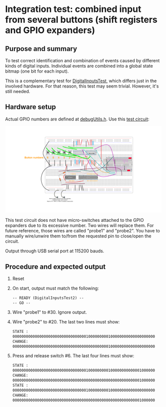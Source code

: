 # Integration test: combined input from several buttons (shift registers and GPIO expanders)

## Purpose and summary

To test correct identification and combination of events caused by different kinds of digital inputs.
Individual events are combined into a global state bitmap (one bit for each input).

This is a complementary test for [DigitalInputsTest](../DigitalInputsTest/README.md), which differs
just in the involved hardware. For that reason, this test may seem trivial. However, it's still needed.

## Hardware setup

Actual GPIO numbers are defined at [debugUtils.h](./debugUtils.h).
Use this [test circuit](../../Protoboards/ESP32-WROOM-DevKitC-2.diy):

![Test circuit image](../../Protoboards/ProtoBoard-ESP32-Dekvit-C-2.png)

This test circuit does not have micro-switches attached to the GPIO expanders due to its excessive number.
Two wires will replace them. For future reference, those wires are called "probe1" and "probe2".
You have to manually wire/unwire them to/from the requested pin to close/open the circuit.

Output through USB serial port at 115200 bauds.

## Procedure and expected output

1. Reset
2. On start, output must match the following:

   ```text
   -- READY (DigitalInputsTest2) --
   -- GO --
   ```

3. Wire "probe1" to #30. Ignore output.
4. Wire "probe2" to #20. The last two lines must show:

   ```text
   STATE : 0000000000000000000000000000000001000000000100000000000000000000
   CHANGE: 0000000000000000000000000000000000000000000100000000000000000000
   ```

5. Press and release switch #6. The last four lines must show:

   ```text
   STATE : 0000000000000000000000000000000001000000000100000000000001000000
   CHANGE: 0000000000000000000000000000000000000000000000000000000001000000
   STATE : 0000000000000000000000000000000001000000000100000000000000000000
   CHANGE: 0000000000000000000000000000000000000000000000000000000001000000
   ```
